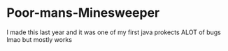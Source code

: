 # Poor-mans-Minesweeper
I made this last year and it was one of my first java prokects
ALOT of bugs lmao but mostly works
